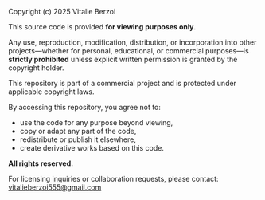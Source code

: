 Copyright (c) 2025 Vitalie Berzoi

This source code is provided **for viewing purposes only**.

Any use, reproduction, modification, distribution, or incorporation into other projects—whether for personal, educational, or commercial purposes—is **strictly prohibited** unless explicit written permission is granted by the copyright holder.

This repository is part of a commercial project and is protected under applicable copyright laws.

By accessing this repository, you agree not to:
- use the code for any purpose beyond viewing,
- copy or adapt any part of the code,
- redistribute or publish it elsewhere,
- create derivative works based on this code.

**All rights reserved.**

For licensing inquiries or collaboration requests, please contact: vitalieberzoi555@gmail.com
